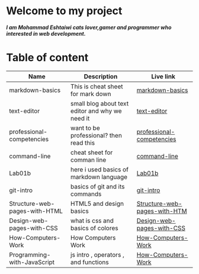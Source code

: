 # Welcome to my project

**_I am Mohammad Eshtaiwi cats lover,gamer and programmer who interested in web development._**

# Table of content

| Name                          | Description                                     | Live link                                                                                                       |
| ----------------------------- | ----------------------------------------------- | --------------------------------------------------------------------------------------------------------------- |
| markdown-basics               | This is cheat sheet for mark down               | [markdown-basics](https://mohammad-eshtaiwi.github.io/reading-notes/markdown-basics)                            |
| text-editor                   | small blog about text editor and why we need it | [text-editor](https://mohammad-eshtaiwi.github.io/reading-notes/text-editor)                                    |
| professional-competencies     | want to be professional? then read this         | [professional-competencies](https://mohammad-eshtaiwi.github.io/reading-notes/professional-competencies)        |
| command-line                  | cheat sheet for comman line                     | [command-line](https://mohammad-eshtaiwi.github.io/reading-notes/command-line)                                  |
| Lab01b                        | here i used basics of markdown language         | [Lab01b](https://mohammad-eshtaiwi.github.io/reading-notes/Lab01b)                                              |
| git-intro                     | basics of git and its commands                  | [git-intro](https://mohammad-eshtaiwi.github.io/reading-notes/git-intro)                                        |
| Structure-web-pages-with-HTML | HTML5 and design basics                         | [Structure-web-pages-with-HTM](https://mohammad-eshtaiwi.github.io/reading-notes/Structure-web-pages-with-HTML) |
| Design-web-pages-with-CSS     | what is css and basics of colores               | [Design-web-pages-with-CSS](https://mohammad-eshtaiwi.github.io/reading-notes/Design-web-pages-with-CSS)        |
| How-Computers-Work            | How Computers Work                              | [How-Computers-Work](https://mohammad-eshtaiwi.github.io/reading-notes/How-Computers-Work)                      |
| Programming-with-JavaScript   | js intro , operators , and functions            | [How-Computers-Work](https://mohammad-eshtaiwi.github.io/reading-notes/Programming-with-JavaScript)             |
